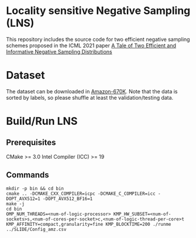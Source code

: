 # Locality sensitive Negative Sampling (LNS)

This repository includes the source code for two efficient negative sampling schemes proposed in the ICML 2021 paper [A Tale of Two Efficient and Informative Negative Sampling Distributions](http://proceedings.mlr.press/v139/daghaghi21a.html)

# Dataset

The dataset can be downloaded in [Amazon-670K](https://drive.google.com/file/d/0B3lPMIHmG6vGdUJwRzltS1dvUVk/view?resourcekey=0-lP9ETgM_DRMilESEUrWbHw). Note that the data is sorted by labels, so please shuffle at least the validation/testing data. 

# Build/Run LNS

## Prerequisites

CMake >= 3.0 Intel Compiler (ICC) >= 19

## Commands
```
mkdir -p bin && cd bin 
cmake .. -DCMAKE_CXX_COMPILER=icpc -DCMAKE_C_COMPILER=icc -DOPT_AVX512=1 -DOPT_AVX512_BF16=1
make -j
cd bin
OMP_NUM_THREADS=<num-of-logic-processor> KMP_HW_SUBSET=<num-of-sockets>s,<num-of-cores-per-socket>c,<num-of-logic-thread-per-core>t KMP_AFFINITY=compact,granularity=fine KMP_BLOCKTIME=200 ./runme ../SLIDE/Config_amz.csv
```
